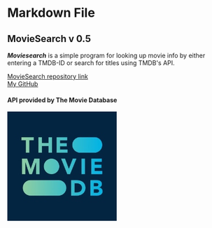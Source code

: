 ﻿# Markdown File
## MovieSearch v 0.5
***Moviesearch*** is a simple program for looking up movie info by either entering a TMDB-ID or search for titles using TMDB's API.




[MovieSearch repository link](https://github.com/joakim-abra/MovieSearch)  
[My GitHub](https://github.com/joakim-abra)  
#### API provided by The Movie Database
<a href="https://developers.themoviedb.org/3/getting-started/introduction"> ![Proxy Image](proxy-image.jpg "click to go to TMDB's API page")</a>